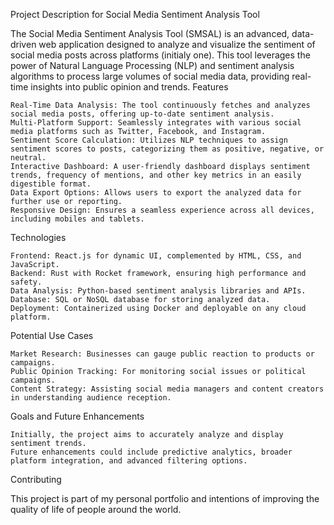 Project Description for Social Media Sentiment Analysis Tool

The Social Media Sentiment Analysis Tool (SMSAL) is an advanced, data-driven web application designed to analyze and visualize the sentiment of social media posts across platforms (initialy one). This tool leverages the power of Natural Language Processing (NLP) and sentiment analysis algorithms to process large volumes of social media data, providing real-time insights into public opinion and trends.
Features

    Real-Time Data Analysis: The tool continuously fetches and analyzes social media posts, offering up-to-date sentiment analysis.
    Multi-Platform Support: Seamlessly integrates with various social media platforms such as Twitter, Facebook, and Instagram.
    Sentiment Score Calculation: Utilizes NLP techniques to assign sentiment scores to posts, categorizing them as positive, negative, or neutral.
    Interactive Dashboard: A user-friendly dashboard displays sentiment trends, frequency of mentions, and other key metrics in an easily digestible format.
    Data Export Options: Allows users to export the analyzed data for further use or reporting.
    Responsive Design: Ensures a seamless experience across all devices, including mobiles and tablets.

Technologies

    Frontend: React.js for dynamic UI, complemented by HTML, CSS, and JavaScript.
    Backend: Rust with Rocket framework, ensuring high performance and safety.
    Data Analysis: Python-based sentiment analysis libraries and APIs.
    Database: SQL or NoSQL database for storing analyzed data.
    Deployment: Containerized using Docker and deployable on any cloud platform.

Potential Use Cases

    Market Research: Businesses can gauge public reaction to products or campaigns.
    Public Opinion Tracking: For monitoring social issues or political campaigns.
    Content Strategy: Assisting social media managers and content creators in understanding audience reception.

Goals and Future Enhancements

    Initially, the project aims to accurately analyze and display sentiment trends.
    Future enhancements could include predictive analytics, broader platform integration, and advanced filtering options.

Contributing

This project is part of my personal portfolio and intentions of improving the quality of life of people around the world.
